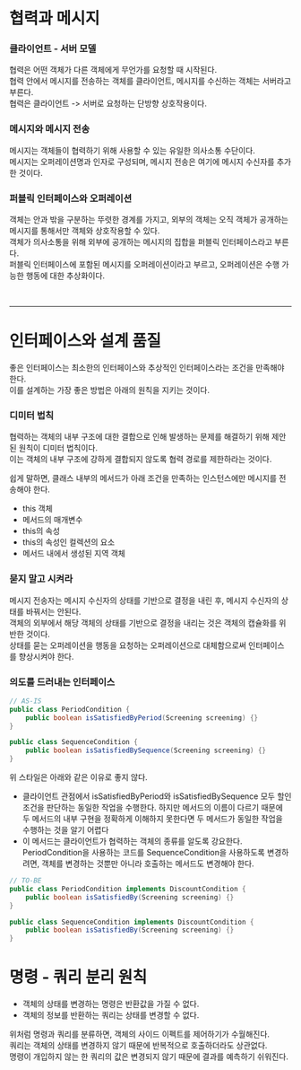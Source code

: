 # 협력과 메시지

### 클라이언트 - 서버 모델

협력은 어떤 객체가 다른 객체에게 무언가를 요청할 때 시작된다. <br>
협력 안에서 메시지를 전송하는 객체를 클라이언트, 메시지를 수신하는 객체는 서버라고 부른다. <br>
협력은 클라이언트 -> 서버로 요청하는 단방향 상호작용이다.

### 메시지와 메시지 전송

메시지는 객체들이 협력하기 위해 사용할 수 있는 유일한 의사소통 수단이다. <br>
메시지는 오퍼레이션명과 인자로 구성되며, 메시지 전송은 여기에 메시지 수신자를 추가한 것이다.

### 퍼블릭 인터페이스와 오퍼레이션

객체는 안과 밖을 구분하는 뚜렷한 경계를 가지고, 외부의 객체는 오직 객체가 공개하는 메시지를 통해서만 객체와 상호작용할 수 있다. <br>
객체가 의사소통을 위해 외부에 공개하는 메시지의 집합을 퍼블릭 인터페이스라고 부른다. <br>
퍼블릭 인터페이스에 포함된 메시지를 오퍼레이션이라고 부르고, 오퍼레이션은 수행 가능한 행동에 대한 추상화이다.

<br>
<hr>

# 인터페이스와 설계 품질

좋은 인터페이스는 최소한의 인터페이스와 추상적인 인터페이스라는 조건을 만족해야 한다. <br>
이를 설계하는 가장 좋은 방법은 아래의 원칙을 지키는 것이다.

### 디미터 법칙

협력하는 객체의 내부 구조에 대한 결합으로 인해 발생하는 문제를 해결하기 위해 제안된 원칙이 디미터 법칙이다. <br>
이는 객체의 내부 구조에 강하게 결합되지 않도록 협력 경로를 제한하라는 것이다. <br>

쉽게 말하면, 클래스 내부의 메서드가 아래 조건을 만족하는 인스턴스에만 메시지를 전송해야 한다.

- this 객체
- 메서드의 매개변수
- this의 속성
- this의 속성인 컬렉션의 요소
- 메서드 내에서 생성된 지역 객체


### 묻지 말고 시켜라

메시지 전송자는 메시지 수신자의 상태를 기반으로 결정을 내린 후, 메시지 수신자의 상태를 바꿔서는 안된다. <br>
객체의 외부에서 해당 객체의 상태를 기반으로 결정을 내리는 것은 객체의 캡슐화를 위반한 것이다. <br>
상태를 묻는 오퍼레이션을 행동을 요청하는 오퍼레이션으로 대체함으로써 인터페이스를 향상시켜야 한다.

### 의도를 드러내는 인터페이스

```java
// AS-IS
public class PeriodCondition {
    public boolean isSatisfiedByPeriod(Screening screening) {}
}

public class SequenceCondition {
    public boolean isSatisfiedBySequence(Screening screening) {}
}
```

위 스타일은 아래와 같은 이유로 좋지 않다.

- 클라이언트 관점에서 isSatisfiedByPeriod와 isSatisfiedBySequence 모두 할인 조건을 판단하는 동일한 작업을 수행한다. 하지만 메서드의 이름이 다르기 때문에 두 메서드의 내부 구현을 정확하게 이해하지 못한다면 두 메서드가 동일한 작업을 수행하는 것을 알기 어렵다
- 이 메서드는 클라이언트가 협력하는 객체의 종류를 알도록 강요한다. PeriodCondition을 사용하는 코드를 SequenceCondition을 사용하도록 변경하려면, 객체를 변경하는 것뿐만 아니라 호출하는 메서드도 변경해야 한다.


```java
// TO-BE
public class PeriodCondition implements DiscountCondition {
    public boolean isSatisfiedBy(Screening screening) {}
}

public class SequenceCondition implements DiscountCondition {
    public boolean isSatisfiedBy(Screening screening) {}
}
```


# 명령 - 쿼리 분리 원칙

- 객체의 상태를 변경하는 명령은 반환값을 가질 수 없다.
- 객체의 정보를 반환하는 쿼리는 상태를 변경할 수 없다.

위처럼 명령과 쿼리를 분류하면, 객체의 사이드 이펙트를 제어하기가 수월해진다. <br>
쿼리는 객체의 상태를 변경하지 않기 때문에 반복적으로 호출하더라도 상관없다. <br>
명령이 개입하지 않는 한 쿼리의 값은 변경되지 않기 때문에 결과를 예측하기 쉬워진다.












